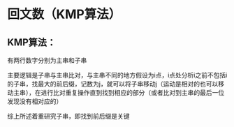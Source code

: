 # 回文数（KMP算法）

## KMP算法：

有两行数字分别为主串和子串

主要逻辑是子串与主串比对，与主串不同的地方假设为i点，i点处分析i之前不包括i的子串，找最大的前后缀，记数为j，就可以将子串移动j（运动是相对的也可以移动主串），在进行比对重复操作直到找到相应的部分（或者比对到主串的最后一位发现没有相对应的）

综上所述着重研究子串，即找到前后缀是关键





